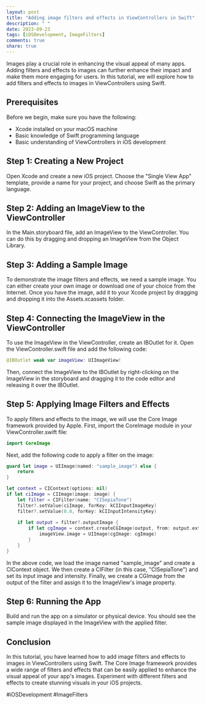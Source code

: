 ```yaml
---
layout: post
title: "Adding image filters and effects in ViewControllers in Swift"
description: " "
date: 2023-09-23
tags: [iOSDevelopment, ImageFilters]
comments: true
share: true
---
```


Images play a crucial role in enhancing the visual appeal of many apps. Adding filters and effects to images can further enhance their impact and make them more engaging for users. In this tutorial, we will explore how to add filters and effects to images in ViewControllers using Swift.

## Prerequisites

Before we begin, make sure you have the following:

- Xcode installed on your macOS machine
- Basic knowledge of Swift programming language
- Basic understanding of ViewControllers in iOS development

## Step 1: Creating a New Project

Open Xcode and create a new iOS project. Choose the "Single View App" template, provide a name for your project, and choose Swift as the primary language.

## Step 2: Adding an ImageView to the ViewController

In the Main.storyboard file, add an ImageView to the ViewController. You can do this by dragging and dropping an ImageView from the Object Library.

## Step 3: Adding a Sample Image

To demonstrate the image filters and effects, we need a sample image. You can either create your own image or download one of your choice from the Internet. Once you have the image, add it to your Xcode project by dragging and dropping it into the Assets.xcassets folder.

## Step 4: Connecting the ImageView in the ViewController

To use the ImageView in the ViewController, create an IBOutlet for it. Open the ViewController.swift file and add the following code:

```swift
@IBOutlet weak var imageView: UIImageView!
```

Then, connect the ImageView to the IBOutlet by right-clicking on the ImageView in the storyboard and dragging it to the code editor and releasing it over the IBOutlet.

## Step 5: Applying Image Filters and Effects

To apply filters and effects to the image, we will use the Core Image framework provided by Apple. First, import the CoreImage module in your ViewController.swift file:

```swift
import CoreImage
```

Next, add the following code to apply a filter on the image:

```swift
guard let image = UIImage(named: "sample_image") else {
    return
}

let context = CIContext(options: nil)
if let ciImage = CIImage(image: image) {
    let filter = CIFilter(name: "CISepiaTone")
    filter?.setValue(ciImage, forKey: kCIInputImageKey)
    filter?.setValue(0.8, forKey: kCIInputIntensityKey)
    
    if let output = filter?.outputImage {
        if let cgImage = context.createCGImage(output, from: output.extent) {
            imageView.image = UIImage(cgImage: cgImage)
        }
    }
}
```

In the above code, we load the image named "sample_image" and create a CIContext object. We then create a CIFilter (in this case, "CISepiaTone") and set its input image and intensity. Finally, we create a CGImage from the output of the filter and assign it to the ImageView's image property.

## Step 6: Running the App

Build and run the app on a simulator or physical device. You should see the sample image displayed in the ImageView with the applied filter.

## Conclusion

In this tutorial, you have learned how to add image filters and effects to images in ViewControllers using Swift. The Core Image framework provides a wide range of filters and effects that can be easily applied to enhance the visual appeal of your app's images. Experiment with different filters and effects to create stunning visuals in your iOS projects.

#iOSDevelopment #ImageFilters